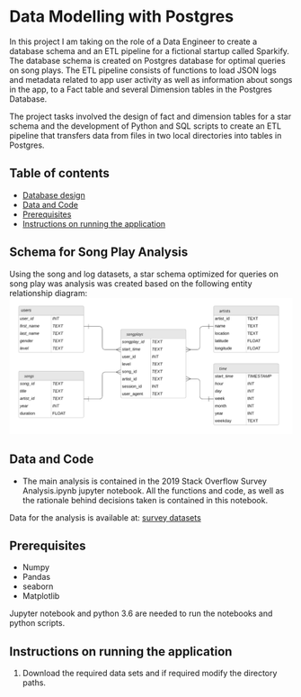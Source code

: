 # Data Modelling with Postgres
> 
In this project I am taking on the role of a Data Engineer to create a database schema and an ETL pipeline for a fictional startup called Sparkify. The database schema is created on Postgres database for optimal queries on song plays. The ETL pipeline consists of functions to load JSON logs and metadata related to app user activity as well as information about songs in the app, to a Fact table and several Dimension tables in the Postgres Database.

The project tasks involved the design of fact and dimension tables for a star schema and the development of Python and SQL scripts to create an ETL pipeline that transfers data from files in two local directories into tables in Postgres.

## Table of contents

* [Database design](#summary-of-results)
* [Data and Code](#data-and-code)
* [Prerequisites](#prerequisites)
* [Instructions on running the application](#instructions-on-running-the-application)

## Schema for Song Play Analysis
Using the song and log datasets, a star schema optimized for queries on song play was analysis was created based on the following entity relationship diagram:
![ERD image](/songplays_erd.png)

## Data and Code
* The main analysis is contained in the 2019 Stack Overflow Survey Analysis.ipynb jupyter notebook. All the functions and code, as well as the rationale behind decisions taken is contained in this notebook.

Data for the analysis is available at: [survey datasets](https://insights.stackoverflow.com/survey)
## Prerequisites
* Numpy
* Pandas
* seaborn
* Matplotlib

Jupyter notebook and python 3.6 are needed to run the notebooks and python scripts.

## Instructions on running the application
1. Download the required data sets and if required modify the directory paths.

